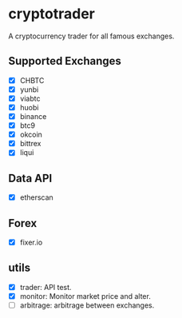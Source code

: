# cryptotrader

A cryptocurrency trader for all famous exchanges.

## Supported Exchanges
- [x] CHBTC
- [x] yunbi
- [x] viabtc
- [x] huobi
- [x] binance
- [x] btc9
- [x] okcoin
- [x] bittrex
- [x] liqui

## Data API
- [x] etherscan

## Forex
- [x] fixer.io

## utils
- [x] trader: API test.
- [x] monitor: Monitor market price and alter.
- [ ] arbitrage: arbitrage between exchanges.
